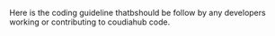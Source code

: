 Here is the coding guideline thatbshould be follow by any developers working or contributing to coudiahub code.
